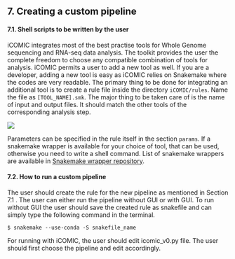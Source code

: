 ## 7. Creating a custom pipeline

#### 7.1. Shell scripts to be written by the user
iCOMIC integrates most of the best practise tools for Whole Genome sequencing and RNA-seq data analysis. The toolkit provides the user the complete freedom to choose any compatible combination of tools for analysis. iCOMIC permits a user to add a new tool as well. If you are a developer, adding a new tool is easy as iCOMIC relies on Snakemake where the codes are very readable. The primary thing to be done for integrating an additional tool is to create a rule file inside the directory `iCOMIC/rules`. Name the file as `[TOOL_NAME].smk`. The major thing to be taken care of is the name of input and output files. It should match the other tools of the corresponding analysis step.

  ![](https://github.com/anjanaanilkumar1289/iCOMIC_doc/blob/master/docs/rule_snpeff.png?raw=true)
    
  

Parameters can be specified in the rule itself in the section `params`. If a snakemake wrapper is available for your choice of tool, that can be used, otherwise you need to write a shell command. List of snakemake wrappers are available in [Snakemake wrapper repository](https://snakemake-wrappers.readthedocs.io/en/stable/index.html). 

#### 7.2. How to run a custom pipeline
The user should create the rule for the new pipeline as mentioned in Section 7.1 . The user can either run the pipeline without GUI or with GUI.
To run without GUI the user should save the created rule as snakefile and can simply type the following command in the terminal. 

```
$ snakemake --use-conda -S snakefile_name
```

For running with iCOMIC, the user should edit icomic_v0.py file. The user should first choose the pipeline and edit accordingly. 
